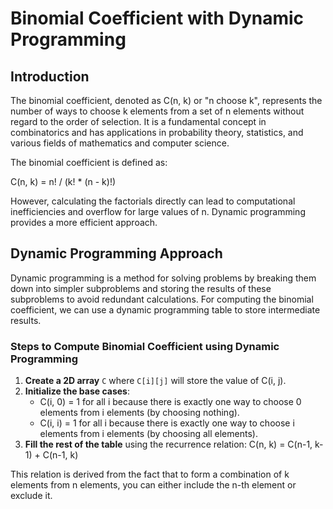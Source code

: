 # Binomial Coefficient with Dynamic Programming

## Introduction

The binomial coefficient, denoted as C(n, k) or "n choose k", represents the number of ways to choose k elements from a
set of n elements without regard to the order of selection. It is a fundamental concept in combinatorics and has
applications in probability theory, statistics, and various fields of mathematics and computer science.

The binomial coefficient is defined as:

C(n, k) = n! / (k! * (n - k)!)

However, calculating the factorials directly can lead to computational inefficiencies and overflow for large values of
n. Dynamic programming provides a more efficient approach.

## Dynamic Programming Approach

Dynamic programming is a method for solving problems by breaking them down into simpler subproblems and storing the
results of these subproblems to avoid redundant calculations. For computing the binomial coefficient, we can use a
dynamic programming table to store intermediate results.

### Steps to Compute Binomial Coefficient using Dynamic Programming

1. **Create a 2D array** `C` where `C[i][j]` will store the value of C(i, j).
2. **Initialize the base cases**:
    - C(i, 0) = 1 for all i because there is exactly one way to choose 0 elements from i elements (by choosing nothing).
    - C(i, i) = 1 for all i because there is exactly one way to choose i elements from i elements (by choosing all
      elements).
3. **Fill the rest of the table** using the recurrence relation:
   C(n, k) = C(n-1, k-1) + C(n-1, k)

This relation is derived from the fact that to form a combination of k elements from n elements, you can either include
the n-th element or exclude it.
